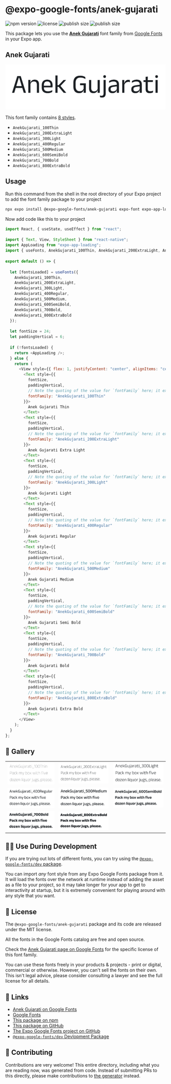 # @expo-google-fonts/anek-gujarati

![npm version](https://flat.badgen.net/npm/v/@expo-google-fonts/anek-gujarati)
![license](https://flat.badgen.net/github/license/expo/google-fonts)
![publish size](https://flat.badgen.net/packagephobia/install/@expo-google-fonts/anek-gujarati)
![publish size](https://flat.badgen.net/packagephobia/publish/@expo-google-fonts/anek-gujarati)

This package lets you use the [**Anek Gujarati**](https://fonts.google.com/specimen/Anek+Gujarati) font family from [Google Fonts](https://fonts.google.com/) in your Expo app.

## Anek Gujarati

![Anek Gujarati](./font-family.png)

This font family contains [8 styles](#-gallery).

- `AnekGujarati_100Thin`
- `AnekGujarati_200ExtraLight`
- `AnekGujarati_300Light`
- `AnekGujarati_400Regular`
- `AnekGujarati_500Medium`
- `AnekGujarati_600SemiBold`
- `AnekGujarati_700Bold`
- `AnekGujarati_800ExtraBold`

## Usage

Run this command from the shell in the root directory of your Expo project to add the font family package to your project

```sh
npx expo install @expo-google-fonts/anek-gujarati expo-font expo-app-loading
```

Now add code like this to your project

```js
import React, { useState, useEffect } from "react";

import { Text, View, StyleSheet } from "react-native";
import AppLoading from "expo-app-loading";
import { useFonts, AnekGujarati_100Thin, AnekGujarati_200ExtraLight, AnekGujarati_300Light, AnekGujarati_400Regular, AnekGujarati_500Medium, AnekGujarati_600SemiBold, AnekGujarati_700Bold, AnekGujarati_800ExtraBold } from '@expo-google-fonts/anek-gujarati';

export default () => {

  let [fontsLoaded] = useFonts({
    AnekGujarati_100Thin, 
    AnekGujarati_200ExtraLight, 
    AnekGujarati_300Light, 
    AnekGujarati_400Regular, 
    AnekGujarati_500Medium, 
    AnekGujarati_600SemiBold, 
    AnekGujarati_700Bold, 
    AnekGujarati_800ExtraBold
  });

  let fontSize = 24;
  let paddingVertical = 6;

  if (!fontsLoaded) {
    return <AppLoading />;
  } else {
    return (
      <View style={{ flex: 1, justifyContent: "center", alignItems: "center" }}>
        <Text style={{
          fontSize,
          paddingVertical,
          // Note the quoting of the value for `fontFamily` here; it expects a string!
          fontFamily: "AnekGujarati_100Thin"
        }}>
          Anek Gujarati Thin
        </Text>
        <Text style={{
          fontSize,
          paddingVertical,
          // Note the quoting of the value for `fontFamily` here; it expects a string!
          fontFamily: "AnekGujarati_200ExtraLight"
        }}>
          Anek Gujarati Extra Light
        </Text>
        <Text style={{
          fontSize,
          paddingVertical,
          // Note the quoting of the value for `fontFamily` here; it expects a string!
          fontFamily: "AnekGujarati_300Light"
        }}>
          Anek Gujarati Light
        </Text>
        <Text style={{
          fontSize,
          paddingVertical,
          // Note the quoting of the value for `fontFamily` here; it expects a string!
          fontFamily: "AnekGujarati_400Regular"
        }}>
          Anek Gujarati Regular
        </Text>
        <Text style={{
          fontSize,
          paddingVertical,
          // Note the quoting of the value for `fontFamily` here; it expects a string!
          fontFamily: "AnekGujarati_500Medium"
        }}>
          Anek Gujarati Medium
        </Text>
        <Text style={{
          fontSize,
          paddingVertical,
          // Note the quoting of the value for `fontFamily` here; it expects a string!
          fontFamily: "AnekGujarati_600SemiBold"
        }}>
          Anek Gujarati Semi Bold
        </Text>
        <Text style={{
          fontSize,
          paddingVertical,
          // Note the quoting of the value for `fontFamily` here; it expects a string!
          fontFamily: "AnekGujarati_700Bold"
        }}>
          Anek Gujarati Bold
        </Text>
        <Text style={{
          fontSize,
          paddingVertical,
          // Note the quoting of the value for `fontFamily` here; it expects a string!
          fontFamily: "AnekGujarati_800ExtraBold"
        }}>
          Anek Gujarati Extra Bold
        </Text>
      </View>
    );
  }
};
```

## 🔡 Gallery


||||
|-|-|-|
|![AnekGujarati_100Thin](./AnekGujarati_100Thin.ttf.png)|![AnekGujarati_200ExtraLight](./AnekGujarati_200ExtraLight.ttf.png)|![AnekGujarati_300Light](./AnekGujarati_300Light.ttf.png)||
|![AnekGujarati_400Regular](./AnekGujarati_400Regular.ttf.png)|![AnekGujarati_500Medium](./AnekGujarati_500Medium.ttf.png)|![AnekGujarati_600SemiBold](./AnekGujarati_600SemiBold.ttf.png)||
|![AnekGujarati_700Bold](./AnekGujarati_700Bold.ttf.png)|![AnekGujarati_800ExtraBold](./AnekGujarati_800ExtraBold.ttf.png)|||


## 👩‍💻 Use During Development

If you are trying out lots of different fonts, you can try using the [`@expo-google-fonts/dev` package](https://github.com/expo/google-fonts/tree/master/font-packages/dev#readme).

You can import _any_ font style from any Expo Google Fonts package from it. It will load the fonts over the network at runtime instead of adding the asset as a file to your project, so it may take longer for your app to get to interactivity at startup, but it is extremely convenient for playing around with any style that you want.


## 📖 License

The `@expo-google-fonts/anek-gujarati` package and its code are released under the MIT license.

All the fonts in the Google Fonts catalog are free and open source.

Check the [Anek Gujarati page on Google Fonts](https://fonts.google.com/specimen/Anek+Gujarati) for the specific license of this font family.

You can use these fonts freely in your products & projects - print or digital, commercial or otherwise. However, you can't sell the fonts on their own. This isn't legal advice, please consider consulting a lawyer and see the full license for all details.

## 🔗 Links

- [Anek Gujarati on Google Fonts](https://fonts.google.com/specimen/Anek+Gujarati)
- [Google Fonts](https://fonts.google.com/)
- [This package on npm](https://www.npmjs.com/package/@expo-google-fonts/anek-gujarati)
- [This package on GitHub](https://github.com/expo/google-fonts/tree/master/font-packages/anek-gujarati)
- [The Expo Google Fonts project on GitHub](https://github.com/expo/google-fonts)
- [`@expo-google-fonts/dev` Devlopment Package](https://github.com/expo/google-fonts/tree/master/font-packages/dev)

## 🤝 Contributing

Contributions are very welcome! This entire directory, including what you are reading now, was generated from code. Instead of submitting PRs to this directly, please make contributions to [the generator](https://github.com/expo/google-fonts/tree/master/packages/generator) instead.
